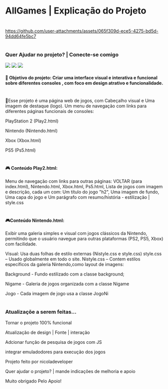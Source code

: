 # AllGames | Explicação do Projeto
#
https://github.com/user-attachments/assets/065f309d-ece5-4275-bd5d-94dd64fe5bc7
#
 <h3>Quer Ajudar no projeto? | Conecte-se comigo</h3>
<div align = "left">
    <a href="https://github.com/nicoladeveloper" target="_blank"><img src="https://img.shields.io/badge/-Github-9400D3?style=for-the-badge&logo=github&logoColor=white" target="_blank"></a>
    <a href="https://instagram.com/nikke9689" target="_blank"><img src="https://img.shields.io/badge/-Instagram-9400D3?style=for-the-badge&logo=instagram&logoColor=white" target="_blank"></a>
    <a href="https://www.linkedin.com/in/nicolas-oliveira-8b12a02b5/" target="_blank"><img src="https://img.shields.io/badge/-Linkedin-9400D3?style=for-the-badge&logo=linkedin&logoColor=white" target="_blank"></a>
  
</div>
<div align = "left">
<h4>🎯 Objetivo do projeto:
Criar uma interface visual e interativa e funcional sobre diferentes consoles , com foco em design atrativo e funcionalidade.</h4>

#
<p>📝Esse projeto é uma página web de jogos, com Cabeçalho visual e Uma imagem de destaque (logo). Um menu de navegação com links para diferentes páginas funcionais de consoles: </p>

<div align = "left">
<p>PlayStation 2 (Play2.html)</p>
  
<p>Nintendo (Nintendo.html)</p>

<p>Xbox (Xbox.html)</p>

<p>PS5 (Ps5.html)</p>

#

<h4>🎮 Conteúdo Play2.html:</h4>
<p>
Menu de navegação com links para outras páginas: VOLTAR (para index.html), Nintendo.html, Xbox.html, Ps5.html, 
Lista de jogos com imagem e descrição, cada um com: Um título do jogo "h2", Uma imagem de fundo, 
Uma capa do jogo e Um parágrafo com resumo/história - estilização | style.css</p>

#
<h4>🎮Conteúdo Nintendo.html:</h4> 
<p>
Exibir uma galeria simples e visual com jogos clássicos da Nintendo, permitindo que o usuário navegue para 
outras plataformas (PS2, PS5, Xbox) com facilidade. 

Visual: Usa duas folhas de estilo externas 
(Nistyle.css e style.css) 
style.css – Usado globalmente em todo o site.
Nistyle.css – Contem estilos específicos da galeria Nintendo,como layout de imagens:

<p>Background - Fundo estilizado com a classe background;</p>
<p>Nigame - Galeria de jogos organizada com a classe Nigame</p>
<p>Jogo - Cada imagem de jogo usa a classe JogoNi</p>

#

</p>
<h3>Atualizaçõe a serem feitas... </h3>
<p>Tornar o projeto 100% funcional</p>
<p>Atualização de design | Fonte | interação</p>
<p>Adcionar função de pesquisa de jogos com JS</p>
<p>integrar emuladodores para execução dos jogos </p>

<p>Projeto feito por nicoladeveloper</p>
<p>Quer ajudar o projeto? | mande indicações de melhoria e apoio</p>
<p>Muito obrigado Pelo Apoio!</p>
</div>



  


